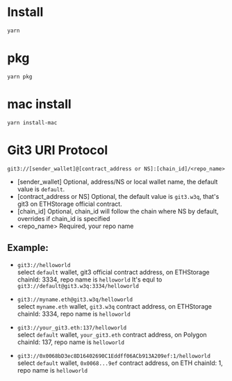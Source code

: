 # Install

```
yarn
```

# pkg

```
yarn pkg
```

# mac install

```
yarn install-mac
```

# Git3 URI Protocol

```
git3://[sender_wallet]@[contract_address or NS]:[chain_id]/<repo_name>
```


- [sender_wallet] Optional, address/NS or local wallet name, the default value is `default`.
- [contract_address or NS] Optional, the default value is `git3.w3q`, that's git3 on ETHStorage official contract.
- [chain_id] Optional, chain_id will follow the chain where NS by default, overrides if chain_id is specified
- <repo_name> Required, your repo name

## Example:
- `git3://helloworld`  
select `default` wallet, git3 official contract address, on ETHStorage chainId: 3334, repo name is `helloworld`
It's equl to `git3://default@git3.w3q:3334/helloworld`

- `git3://myname.eth@git3.w3q/helloworld`  
select `myname.eth` wallet, `git3.w3q` contract address, on ETHStorage chainId: 3334, repo name is `helloworld`

- `git3://your_git3.eth:137/helloworld`  
select `default` wallet, `your_git3.eth` contract address, on Polygon chainId: 137, repo name is `helloworld`

- `git3://0x0068bD3ec8D16402690C1Eddff06ACb913A209ef:1/helloworld`  
select `default` wallet, `0x0068...9ef` contract address, on ETH chainId: 1, repo name is `helloworld`




